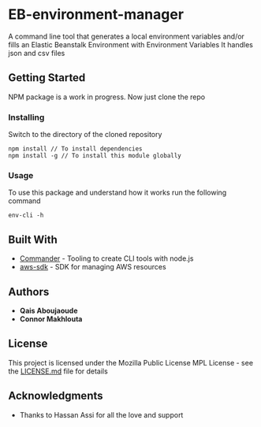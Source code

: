 # EB-environment-manager

A command line tool that generates a local environment variables and/or fills an Elastic Beanstalk Environment with Environment Variables
It handles json and csv files

## Getting Started

NPM package is a work in progress. Now just clone the repo 

### Installing

Switch to the directory of the cloned repository 

```
npm install // To install dependencies
npm install -g // To install this module globally 
```
### Usage

To use this package and understand how it works run the following command

~~~
env-cli -h 
~~~


## Built With

* [Commander](https://github.com/tj/commander.js/) - Tooling to create CLI tools with node.js
* [aws-sdk](https://aws.amazon.com/sdk-for-node-js/) - SDK for managing AWS resources

## Authors

* **Qais Aboujaoude** 
* **Connor Makhlouta** 

## License

This project is licensed under the Mozilla Public License MPL  License - see the [LICENSE.md](LICENSE.md) file for details

## Acknowledgments

* Thanks to Hassan Assi for all the love and support
